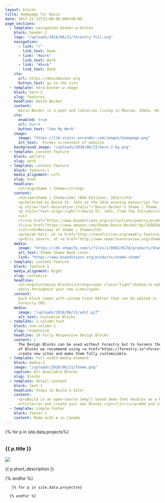 ```yaml
---
layout: blocks
title: Homepage for Devin
date: 2017-11-22T23:00:00.000+00:00
page_sections:
  - template: navigation-header-w-button
    block: header-2
    logo: "/uploads/2018/06/21/forestry-full.svg"
    navigation:
      - link: "/"
        link_text: Home
      - link: "#work"
        link_text: Work
      - link: "#book"
        link_text: Book
    cta:
      url: https://devinbecker.org
      button_text: go to the site
  - template: hero-banner-w-image
    block: hero-2
    slug: features
    headline: Devin Becker
    content:
      Devin Becker is a poet and librarian living in Moscow, Idaho. He directs the <a href="https://cdil.lib.uidaho.edu/">Center for Digital Inquiry and Learning</a> (CDIL) and leads the Data &amp; Digital Services at the <a href="https://www.lib.uidaho.edu//">University of Idaho Library</a> His first collection of poetry, <a href="https://devinbecker.org/#book"><em>Shame </em>|<em> Shame</em></a>, won the A. Poulin, Jr. Poetry Prize and was published by BOA Editions LTD in 2015. Becker's work has been published in <em>American Archivist, Code4Lib, Cutbank, Microform and Digitization Review, Midwestern Gothic, Prairie Schooner,</em> and elsewhere.</p> 
    cta:
      enabled: true
      url: #work
      button_text: "See My Work"
    image:
      image: "https://lib-static.onrender.com/images/homepage.png"
      alt_text:  Formes screenshot of website
    background_image: "/uploads/2018/06/21/hero-2-bg.png"
  - template: content-feature
    block: gallery
    slug: work
  - template: content-feature
    block: feature-1
    media_alignment: Left
    slug: book
    headline:
      <strong>Shame | Shame</strong>
    content:
      <h3><em>Shame | Shame</em> (BOA Editions, 2015)</h3>
      <p>Selected by David St. John as the 2014 winning manuscript for the A. Poulin Jr. Prize.</p>
      <p style="text-decoration:italic">"Devin Becker's Shame | Shame is a brilliant debut collection. Here, the prose poem has been re-imagined as a cinematic vignette, yet rooted as deeply in the American Northwest as anything in Richard Hugo and David Lynch. Raw, intimate, and elliptical in its metaphysics, Devin Becker's poetry captures an idiomatic recklessness while navigating those angular narratives of our contemporary lives."</p>
      <p style="text-align:right">—David St. John, from the Introduction</p>
      <ul>
      <li><a href="https://www.boaeditions.org/collections/poetry/products/shame-shame" target="_blank">BOA Editions, LLC</a></li>
      <li><a href="https://www.amazon.com/Shame-Devin-Becker/dp/1938160592" target="_blank">Amazon.com</a></li>
      </ul><h3>Reviews of Shame | Shame</h3>
      <p>Sarah Katz, at <a href="http://nanofiction.org/weekly-feature/reviews/2015/09/shame-shame-by-devin-becker">NANO Fiction</a> -  "Becker’s work joins him on the one hand to recent prose works such as Sarah Manguso’s <em>Ongoingness</em>, Maggie Nelson’s <em>The Argonauts</em>, and Jenny Offill’s <em>Dept. of Speculation</em>, but, on the other hand, to the more metaphysical spirit of poets Russell Edson and Zachary Schomburg." <span style="font-size:smaller">(<a href="http://nanofiction.org/weekly-feature/reviews/2015/09/shame-shame-by-devin-becker">Full Review Here</a>) </span></p>
      <p>Eric Severn, at <a href="http://www.neworleansreview.org/shameshame/">New Orleans Review</a> -  "For Becker, the disenchanted self reaches past a self-congratulatory tone toward irony’s antitheses——feeling, and vulnerability——thus answering [David Foster] Wallace’s call for a new sincerity in an unforeseen way. Rather than bald sincerity, as Wallace forecasted, these poems use irony to achieve the very kind of sincerity that irony tends to parody." <span style="font-size:smaller">(<a href="http://www.neworleansreview.org/shameshame/">Full Review Here</a>) </span></p>
    media:
      image: "https://cdn.shopify.com/s/files/1/0982/0178/products/ShameShame_Front_large.jpg?v=1527683341"
      alt_text: Shame Shame Book Cover
      link: "https://www.boaeditions.org/products/shame-shame"
  - template: content-feature
    block: feature-1
    media_alignment: Right
    slug: customize
    headline:
      <strong>Customize Blocks</strong><span class="light">&nbsp;to make quick
      edits throughout your new site</span>
    content:
      Each block comes with custom Front Matter that can be edited in
      Forestry CMS.
    media:
      image: "/uploads/2018/06/21/edit.gif"
      alt_text: Customize Blocks
  - template: 1-column-text
    block: one-column-1
    slug: responsive
    headline: 16 Fully Responsive Design Blocks
    content: |
      The Design Blocks can be used without Forestry but to harness the power
      of Blocks we recommend using <a href="https://forestry.io">Forestry</a>. Once the site is imported you can immediately
      create new sites and make them fully customizable.
  - template: full-width-media-element
    block: media-1
    image: "/uploads/2018/06/21/theme.png"
    caption: All Available Blocks
    slug: blocks
  - template: detail-content
    block: text-1
    headline: Steps to Build a Site!
    content:
      <p>uBuild is an open-source Jekyll based demo that doubles as a builder tool inside the Forestry content manager.</p><ol><li><p><a href="https://app.forestry.io/quick-start?repo=forestryio/ubuild-jekyll&provider=github&engine=jekyll">Import this demo in Forestry</a>.</p></li><li><p>Read <a href="https://forestry.io/blog/ubuild-a-new-theme-for-static-sites-using-blocks/">our
      article</a> and create your own Blocks.</p></li><li><p>Add and customize the available Blocks and preview them as you go along.</p></li></ol>
  - template: simple-footer
    block: footer-1
    content: Made with ❤︎ in Canada
---
```

 {% for p in site.data.projects%}
      <div class="column">
        <h3>{{ p.title }}</h3>
        <a href="{{ p.link }}" target="_blank">
          <img src="{{ p.image }}">
        </a>
        <p>{{ p.short_description }}</p>
      </div>
      {% endfor %}

       {% for p in site.data.projects%}
      
      {% endfor %}